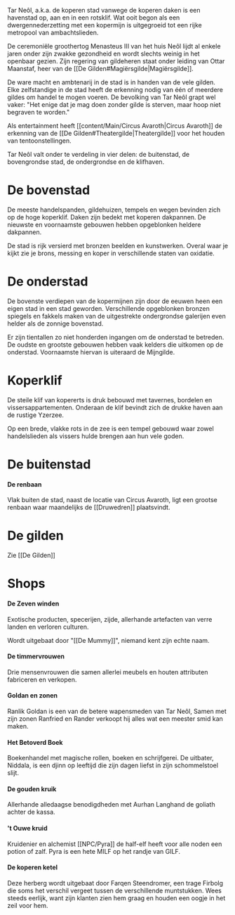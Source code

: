 Tar Neôl, a.k.a. de koperen stad vanwege de koperen daken is een havenstad op, aan en in een rotsklif. Wat ooit begon als een dwergennederzetting met een kopermijn is uitgegroeid tot een rijke metropool van ambachtslieden.

De ceremoniële groothertog Menasteus III van het huis Neôl lijdt al enkele jaren onder zijn zwakke gezondheid en wordt slechts weinig in het openbaar gezien. Zijn regering van gildeheren staat onder leiding van Ottar Maanstaf, heer van de [[De Gilden#Magiërsgilde|Magiërsgilde]]. 

De ware macht en ambtenarij in de stad is in handen van de vele gilden. Elke zelfstandige in de stad heeft de erkenning nodig van één of meerdere gildes om handel te mogen voeren. 
De bevolking van Tar Neôl grapt wel vaker: "Het enige dat je mag doen zonder gilde is sterven, maar hoop niet begraven te worden."

Als entertainment heeft [[content/Main/Circus Avaroth|Circus Avaroth]] de erkenning van de [[De Gilden#Theatergilde|Theatergilde]]  voor het houden van tentoonstellingen.

Tar Neôl valt onder te verdeling in vier delen: de buitenstad, de bovengrondse stad, de ondergrondse en de klifhaven.

# De bovenstad
De meeste handelspanden, gildehuizen, tempels en wegen bevinden zich op de hoge koperklif. 
Daken zijn bedekt met koperen dakpannen. 
De nieuwste en voornaamste gebouwen hebben opgeblonken heldere dakpannen. 

De stad is rijk versierd met bronzen beelden en kunstwerken. Overal waar je kijkt zie je brons, messing en koper in verschillende staten van oxidatie.

# De onderstad
De bovenste verdiepen van de kopermijnen zijn door de eeuwen heen een eigen stad in een stad geworden. 
Verschillende opgeblonken bronzen spiegels en fakkels maken van de uitgestrekte ondergrondse galerijen even helder als de zonnige bovenstad.

Er zijn tientallen zo niet honderden ingangen om de onderstad te betreden. De oudste en grootste gebouwen hebben vaak kelders die uitkomen op de onderstad. Voornaamste hiervan is uiteraard de Mijngilde.

# Koperklif
De steile klif van kopererts is druk bebouwd met tavernes, bordelen en vissersappartementen.
Onderaan de klif bevindt zich de drukke haven aan de rustige Yzerzee.

Op een brede, vlakke rots in de zee is een tempel gebouwd waar zowel handelslieden als vissers hulde brengen aan hun vele goden. 

# De buitenstad
#### De renbaan
Vlak buiten de stad, naast de locatie van Circus Avaroth, ligt een grootse renbaan waar maandelijks de [[Druwedren]] plaatsvindt.


# De gilden
Zie [[De Gilden]]

# Shops
#### De Zeven winden
Exotische producten, specerijen, zijde, allerhande artefacten van verre landen en verloren culturen.

Wordt uitgebaat door "[[De Mummy]]", niemand kent zijn echte naam.

#### De timmervrouwen
Drie mensenvrouwen die samen allerlei meubels en houten attributen fabriceren en verkopen.

#### Goldan en zonen
Ranlik Goldan is een van de betere wapensmeden van Tar Neôl, Samen met zijn zonen Ranfried en Rander verkoopt hij alles wat een meester smid kan maken.

#### Het Betoverd Boek
Boekenhandel met magische rollen, boeken en schrijfgerei.
De uitbater, Niddala, is een djinn op leeftijd die zijn dagen liefst in zijn schommelstoel slijt.

#### De gouden kruik
Allerhande alledaagse benodigdheden met Aurhan Langhand de goliath achter de kassa.

#### 't Ouwe kruid
Kruidenier en alchemist [[NPC/Pyra]] de half-elf heeft voor alle noden een potion of zalf. 
Pyra is een hete MILF op het randje van GILF.

#### De koperen ketel
Deze herberg wordt uitgebaat door Farqen Steendromer, een trage Firbolg die soms het verschil vergeet tussen de verschillende muntstukken. 
Wees steeds eerlijk, want zijn klanten zien hem graag en houden een oogje in het zeil voor hem.
